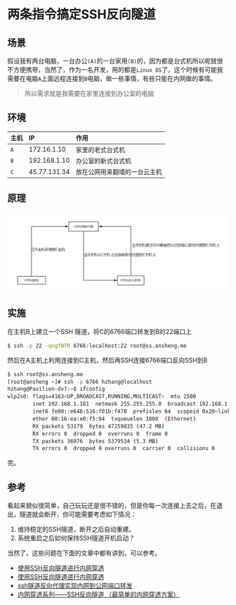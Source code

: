 # 两条指令搞定SSH反向隧道

## 场景

假设我有两台电脑，一台办公`(A)`的一台家用`(B)`的，因为都是台式机所以呢就很不方便携带，当然了，作为一名开发，用的都是`Linux OS`了，这个时候有可能我需要在电脑`A`上面远程连接到`B`电脑，做一些事情，有些只能在内网做的事情。

> 所以需求就是我需要在家里连接到办公室的电脑

## 环境

|主机|IP|作用|
|:--|:--|:--|
|`A`|172.16.1.10|家里的老式台式机|
|`B`|192.168.1.10|办公室的新式台式机|
|`C`|45.77.131.34|放在公网用来翻墙的一台云主机|

## 原理


![ssh-tunnel](../images/2017/11/1510281090869766.png)


## 实施

在主机B上建立一个SSH 隧道，将C的6766端口转发到B的22端口上
```bash
$ ssh -p 22 -qngfNTR 6766:localhost:22 root@ss.ansheng.me
```

然后在A主机上利用连接到C主机，然后再SSH连接6766端口反向SSH到B

```bash
$ ssh root@ss.ansheng.me
[root@ansheng ~]# ssh -p 6766 hzhang@localhost
hzhang@Pavilion-dv7:~$ ifconfig
wlp2s0: flags=4163<UP,BROADCAST,RUNNING,MULTICAST>  mtu 1500
        inet 192.168.1.181  netmask 255.255.255.0  broadcast 192.168.1.255
        inet6 fe80::e646:516:f01b:f478  prefixlen 64  scopeid 0x20<link>
        ether 00:16:ea:e0:f5:94  txqueuelen 1000  (Ethernet)
        RX packets 53179  bytes 47259835 (47.2 MB)
        RX errors 0  dropped 0  overruns 0  frame 0
        TX packets 36976  bytes 5379534 (5.3 MB)
        TX errors 0  dropped 0 overruns 0  carrier 0  collisions 0
```
完。

## 参考

看起来貌似很简单，自己玩玩还是很不错的，但是你每一次连接上去之后，在退出，隧道就会断开，你可能需要考虑如下情况：

1. 维持稳定的SSH隧道，断开之后自动重建。
2. 系统重启之后如何保持SSH隧道开机启动？

当然了，这些问题在下面的文章中都有讲到，可以参考。

- [使用SSH反向隧道进行内网穿透](http://arondight.me/2016/02/17/使用SSH反向隧道进行内网穿透/)
- [使用SSH反向隧道进行内网穿透](https://www.zhukun.net/archives/8130)
- [ssh隧道反向代理实现内网到公网端口转发](http://www.netcan666.com/2016/09/28/ssh隧道反向代理实现内网到公网端口转发/)
- [内网穿透系列——SSH反向隧道 （最简单的内网穿透方案）](http://www.senra.me/nat-traversal-series-ssh-reverse-tunnel-the-easies-solution/)